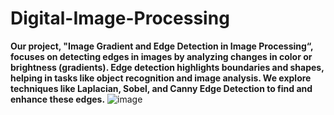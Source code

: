 # Digital-Image-Processing
**Our project, "Image Gradient and Edge Detection in Image Processing“, focuses on detecting edges in images by analyzing changes in color or brightness (gradients). Edge detection highlights boundaries and shapes, helping in tasks like object recognition and image analysis. We explore techniques like Laplacian, Sobel, and Canny Edge Detection to find and enhance these edges.**
![image](https://github.com/user-attachments/assets/8bc8403f-74c0-4ac1-86aa-55ad6dab0996)
